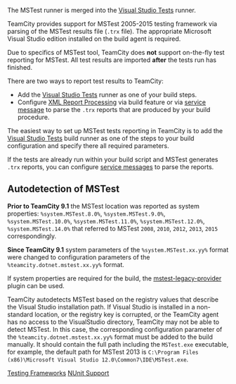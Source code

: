 [//]: # (title: MSTest Support)
[//]: # (auxiliary-id: MSTest Support)

<note>

The MSTest runner is merged into the [Visual Studio Tests](visual-studio-tests.md) runner.
</note>

TeamCity provides support for MSTest 2005\-2015 testing framework via parsing of the MSTest results file (`.trx` file). The appropriate Microsoft Visual Studio edition installed on the build agent is required.

Due to specifics of MSTest tool, TeamCity does __not__ support on\-the\-fly test reporting for MSTest. All test results are imported __after__ the tests run has finished.

There are two ways to report test results to TeamCity:
* Add the [Visual Studio Tests](visual-studio-tests.md) runner as one of your build steps.
* Configure [XML Report Processing](xml-report-processing.md) via build feature or via [service message](build-script-interaction-with-teamcity.md#Service+Messages) to parse the `.trx` reports that are produced by your build procedure.

The easiest way to set up MSTest tests reporting in TeamCity is to add the [Visual Studio Tests](visual-studio-tests.md) build runner as one of the steps to your build configuration and specify there all required parameters.

If the tests are already run within your build script and MSTest generates `.trx` reports, you can configure [service messages](build-script-interaction-with-teamcity.md#Service+Messages) to parse the reports.

## Autodetection of MSTest

__Prior to TeamCity 9.1__ the MSTest location was reported as system properties: `%system.MSTest.8.0%`, `%system.MSTest.9.0%`, `%system.MSTest.10.0%`, `%system.MSTest.11.0%`, `%system.MSTest.12.0%`, `%system.MSTest.14.0%` that referred to MSTest `2008`, `2010`, `2012`, `2013`, `2015` correspondingly. 

__Since TeamCity 9.1__ system parameters of the `%system.MSTest.xx.yy%` format were changed to configuration parameters of the `%teamcity.dotnet.mstest.xx.yy%` format.

If system properties are required for the build, the [mstest-legacy-provider](https://youtrack.jetbrains.com/issue/TW-41845) plugin can be used.

TeamCity autodetects MSTest based on the registry values that describe the Visual Studio installation path. If Visual Studio is installed in a non\-standard location, or the registry key is corrupted, or the TeamCity agent has no access to the VisualStudio directory, TeamCity may not be able to detect MSTest. In this case, the corresponding configuration parameter of the `%teamcity.dotnet.mstest.xx.yy%` format must be added to the build manually. It should contain the full path including the `MSTest.exe` executable, for example, the default path for MSTest 2013 is `C:\Program Files (x86)\Microsoft Visual Studio 12.0\Common7\IDE\MSTest.exe`.

<seealso>
        <category ref="concepts">
            <a href="testing-frameworks.md">Testing Frameworks</a>
        </category>
        <category ref="admin-guide">
            <a href="nunit-support.md">NUnit Support</a>
        </category>
</seealso>